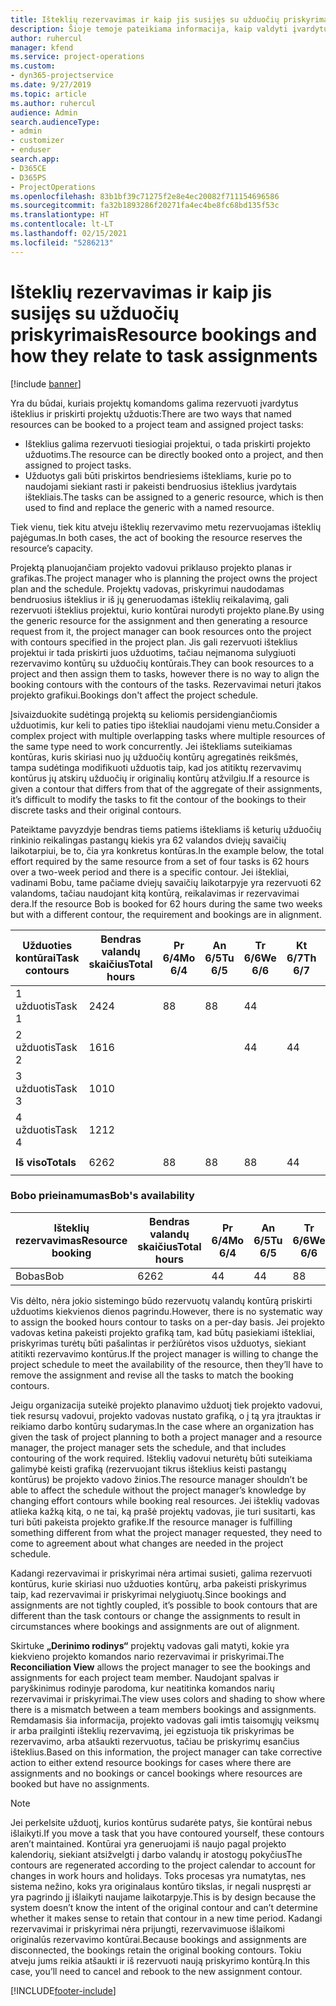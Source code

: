 ```yaml
---
title: Išteklių rezervavimas ir kaip jis susijęs su užduočių priskyrimais
description: Šioje temoje pateikiama informacija, kaip valdyti įvardytus išteklius, išteklių rezervavimus ir užduočių priskyrimus bei paaiškinama, kaip jie susieti.
author: ruhercul
manager: kfend
ms.service: project-operations
ms.custom:
- dyn365-projectservice
ms.date: 9/27/2019
ms.topic: article
ms.author: ruhercul
audience: Admin
search.audienceType:
- admin
- customizer
- enduser
search.app:
- D365CE
- D365PS
- ProjectOperations
ms.openlocfilehash: 83b1bf39c71275f2e8e4ec20082f711154696586
ms.sourcegitcommit: fa32b1893286f20271fa4ec4be8fc68bd135f53c
ms.translationtype: HT
ms.contentlocale: lt-LT
ms.lasthandoff: 02/15/2021
ms.locfileid: "5286213"
---
```

# <a name="resource-bookings-and-how-they-relate-to-task-assignments"></a><span data-ttu-id="8acbf-103">Išteklių rezervavimas ir kaip jis susijęs su užduočių priskyrimais</span><span class="sxs-lookup"><span data-stu-id="8acbf-103">Resource bookings and how they relate to task assignments</span></span>

[!include [banner](../includes/psa-now-project-operations.md)]

<span data-ttu-id="8acbf-104">Yra du būdai, kuriais projektų komandoms galima rezervuoti įvardytus išteklius ir priskirti projektų užduotis:</span><span class="sxs-lookup"><span data-stu-id="8acbf-104">There are two ways that named resources can be booked to a project team and assigned project tasks:</span></span>

- <span data-ttu-id="8acbf-105">Išteklius galima rezervuoti tiesiogiai projektui, o tada priskirti projekto užduotims.</span><span class="sxs-lookup"><span data-stu-id="8acbf-105">The resource can be directly booked onto a project, and then assigned to project tasks.</span></span>
- <span data-ttu-id="8acbf-106">Užduotys gali būti priskirtos bendriesiems ištekliams, kurie po to naudojami siekiant rasti ir pakeisti bendruosius išteklius įvardytais ištekliais.</span><span class="sxs-lookup"><span data-stu-id="8acbf-106">The tasks can be assigned to a generic resource, which is then used to find and replace the generic with a named resource.</span></span> 

<span data-ttu-id="8acbf-107">Tiek vienu, tiek kitu atveju išteklių rezervavimo metu rezervuojamas išteklių pajėgumas.</span><span class="sxs-lookup"><span data-stu-id="8acbf-107">In both cases, the act of booking the resource reserves the resource’s capacity.</span></span>

<span data-ttu-id="8acbf-108">Projektą planuojančiam projekto vadovui priklauso projekto planas ir grafikas.</span><span class="sxs-lookup"><span data-stu-id="8acbf-108">The project manager who is planning the project owns the project plan and the schedule.</span></span> <span data-ttu-id="8acbf-109">Projektų vadovas, priskyrimui naudodamas bendruosius išteklius ir iš jų generuodamas išteklių reikalavimą, gali rezervuoti išteklius projektui, kurio kontūrai nurodyti projekto plane.</span><span class="sxs-lookup"><span data-stu-id="8acbf-109">By using the generic resource for the assignment and then generating a resource request from it, the project manager can book resources onto the project with contours specified in the project plan.</span></span> <span data-ttu-id="8acbf-110">Jis gali rezervuoti išteklius projektui ir tada priskirti juos užduotims, tačiau neįmanoma sulygiuoti rezervavimo kontūrų su užduočių kontūrais.</span><span class="sxs-lookup"><span data-stu-id="8acbf-110">They can book resources to a project and then assign them to tasks, however there is no way to align the booking contours with the contours of the tasks.</span></span> <span data-ttu-id="8acbf-111">Rezervavimai neturi įtakos projekto grafikui.</span><span class="sxs-lookup"><span data-stu-id="8acbf-111">Bookings don't affect the project schedule.</span></span>

<span data-ttu-id="8acbf-112">Įsivaizduokite sudėtingą projektą su keliomis persidengiančiomis užduotimis, kur keli to paties tipo ištekliai naudojami vienu metu.</span><span class="sxs-lookup"><span data-stu-id="8acbf-112">Consider a complex project with multiple overlapping tasks where multiple resources of the same type need to work concurrently.</span></span> <span data-ttu-id="8acbf-113">Jei ištekliams suteikiamas kontūras, kuris skiriasi nuo jų užduočių kontūrų agregatinės reikšmės, tampa sudėtinga modifikuoti užduotis taip, kad jos atitiktų rezervavimų kontūrus jų atskirų užduočių ir originalių kontūrų atžvilgiu.</span><span class="sxs-lookup"><span data-stu-id="8acbf-113">If a resource is given a contour that differs from that of the aggregate of their assignments, it’s difficult to modify the tasks to fit the contour of the bookings to their discrete tasks and their original contours.</span></span>

<span data-ttu-id="8acbf-114">Pateiktame pavyzdyje bendras tiems patiems ištekliams iš keturių užduočių rinkinio reikalingas pastangų kiekis yra 62 valandos dviejų savaičių laikotarpiui, be to, čia yra konkretus kontūras.</span><span class="sxs-lookup"><span data-stu-id="8acbf-114">In the example below, the total effort required by the same resource from a set of four tasks is 62 hours over a two-week period and there is a specific contour.</span></span> <span data-ttu-id="8acbf-115">Jei ištekliai, vadinami Bobu, tame pačiame dviejų savaičių laikotarpyje yra rezervuoti 62 valandoms, tačiau naudojant kitą kontūrą, reikalavimas ir rezervavimai dera.</span><span class="sxs-lookup"><span data-stu-id="8acbf-115">If the resource Bob is booked for 62 hours during the same two weeks but with a different contour, the requirement and bookings are in alignment.</span></span>

| <span data-ttu-id="8acbf-116">**Užduoties kontūrai**</span><span class="sxs-lookup"><span data-stu-id="8acbf-116">**Task contours**</span></span>    | <span data-ttu-id="8acbf-117">**Bendras valandų skaičius**</span><span class="sxs-lookup"><span data-stu-id="8acbf-117">**Total hours**</span></span> | <span data-ttu-id="8acbf-118">Pr 6/4</span><span class="sxs-lookup"><span data-stu-id="8acbf-118">Mo 6/4</span></span> | <span data-ttu-id="8acbf-119">An 6/5</span><span class="sxs-lookup"><span data-stu-id="8acbf-119">Tu 6/5</span></span> | <span data-ttu-id="8acbf-120">Tr 6/6</span><span class="sxs-lookup"><span data-stu-id="8acbf-120">We 6/6</span></span> | <span data-ttu-id="8acbf-121">Kt 6/7</span><span class="sxs-lookup"><span data-stu-id="8acbf-121">Th 6/7</span></span> | <span data-ttu-id="8acbf-122">Pn 6/8</span><span class="sxs-lookup"><span data-stu-id="8acbf-122">Fr 6/8</span></span> | <span data-ttu-id="8acbf-123">Št 6/9</span><span class="sxs-lookup"><span data-stu-id="8acbf-123">Sa 6/9</span></span> | <span data-ttu-id="8acbf-124">Sk 6/10</span><span class="sxs-lookup"><span data-stu-id="8acbf-124">Su 6/10</span></span> | <span data-ttu-id="8acbf-125">Pr 6/11</span><span class="sxs-lookup"><span data-stu-id="8acbf-125">Mo 6/11</span></span> | <span data-ttu-id="8acbf-126">An 6/12</span><span class="sxs-lookup"><span data-stu-id="8acbf-126">Tu 6/12</span></span> | <span data-ttu-id="8acbf-127">Tr 6/13</span><span class="sxs-lookup"><span data-stu-id="8acbf-127">We 6/13</span></span> | <span data-ttu-id="8acbf-128">Kt 6/14</span><span class="sxs-lookup"><span data-stu-id="8acbf-128">Th 6/14</span></span> | <span data-ttu-id="8acbf-129">Pn 6/15</span><span class="sxs-lookup"><span data-stu-id="8acbf-129">Fr 6/15</span></span> |
|----------------------|-----------------|--------|--------|--------|--------|--------|--------|---------|---------|---------|---------|---------|---------|
| <span data-ttu-id="8acbf-130">1 užduotis</span><span class="sxs-lookup"><span data-stu-id="8acbf-130">Task 1</span></span>               | <span data-ttu-id="8acbf-131">24</span><span class="sxs-lookup"><span data-stu-id="8acbf-131">24</span></span>              | <span data-ttu-id="8acbf-132">8</span><span class="sxs-lookup"><span data-stu-id="8acbf-132">8</span></span>      | <span data-ttu-id="8acbf-133">8</span><span class="sxs-lookup"><span data-stu-id="8acbf-133">8</span></span>      | <span data-ttu-id="8acbf-134">4</span><span class="sxs-lookup"><span data-stu-id="8acbf-134">4</span></span>      |        |        |        |         |         |         | <span data-ttu-id="8acbf-135">4</span><span class="sxs-lookup"><span data-stu-id="8acbf-135">4</span></span>       |         |         |
| <span data-ttu-id="8acbf-136">2 užduotis</span><span class="sxs-lookup"><span data-stu-id="8acbf-136">Task 2</span></span>               | <span data-ttu-id="8acbf-137">16</span><span class="sxs-lookup"><span data-stu-id="8acbf-137">16</span></span>              |        |        | <span data-ttu-id="8acbf-138">4</span><span class="sxs-lookup"><span data-stu-id="8acbf-138">4</span></span>      | <span data-ttu-id="8acbf-139">4</span><span class="sxs-lookup"><span data-stu-id="8acbf-139">4</span></span>      |        |        |         | <span data-ttu-id="8acbf-140">8</span><span class="sxs-lookup"><span data-stu-id="8acbf-140">8</span></span>       |         |         |         |         |
| <span data-ttu-id="8acbf-141">3 užduotis</span><span class="sxs-lookup"><span data-stu-id="8acbf-141">Task 3</span></span>               | <span data-ttu-id="8acbf-142">10</span><span class="sxs-lookup"><span data-stu-id="8acbf-142">10</span></span>              |        |        |        |        | <span data-ttu-id="8acbf-143">4</span><span class="sxs-lookup"><span data-stu-id="8acbf-143">4</span></span>      |        |         |         | <span data-ttu-id="8acbf-144">4</span><span class="sxs-lookup"><span data-stu-id="8acbf-144">4</span></span>       |         | <span data-ttu-id="8acbf-145">2</span><span class="sxs-lookup"><span data-stu-id="8acbf-145">2</span></span>       |         |
| <span data-ttu-id="8acbf-146">4 užduotis</span><span class="sxs-lookup"><span data-stu-id="8acbf-146">Task 4</span></span>               | <span data-ttu-id="8acbf-147">12</span><span class="sxs-lookup"><span data-stu-id="8acbf-147">12</span></span>              |        |        |        |        |        |        |         |         |         | <span data-ttu-id="8acbf-148">4</span><span class="sxs-lookup"><span data-stu-id="8acbf-148">4</span></span>       |         | <span data-ttu-id="8acbf-149">8</span><span class="sxs-lookup"><span data-stu-id="8acbf-149">8</span></span>       |
|                      |                 |        |        |        |        |        |        |         |         |         |         |         |         |
| <span data-ttu-id="8acbf-150">**Iš viso**</span><span class="sxs-lookup"><span data-stu-id="8acbf-150">**Totals**</span></span>           | <span data-ttu-id="8acbf-151">62</span><span class="sxs-lookup"><span data-stu-id="8acbf-151">62</span></span>              | <span data-ttu-id="8acbf-152">8</span><span class="sxs-lookup"><span data-stu-id="8acbf-152">8</span></span>      | <span data-ttu-id="8acbf-153">8</span><span class="sxs-lookup"><span data-stu-id="8acbf-153">8</span></span>      | <span data-ttu-id="8acbf-154">8</span><span class="sxs-lookup"><span data-stu-id="8acbf-154">8</span></span>      | <span data-ttu-id="8acbf-155">4</span><span class="sxs-lookup"><span data-stu-id="8acbf-155">4</span></span>      | <span data-ttu-id="8acbf-156">4</span><span class="sxs-lookup"><span data-stu-id="8acbf-156">4</span></span>      |        |         | <span data-ttu-id="8acbf-157">8</span><span class="sxs-lookup"><span data-stu-id="8acbf-157">8</span></span>       | <span data-ttu-id="8acbf-158">4</span><span class="sxs-lookup"><span data-stu-id="8acbf-158">4</span></span>       | <span data-ttu-id="8acbf-159">8</span><span class="sxs-lookup"><span data-stu-id="8acbf-159">8</span></span>       | <span data-ttu-id="8acbf-160">2</span><span class="sxs-lookup"><span data-stu-id="8acbf-160">2</span></span>       | <span data-ttu-id="8acbf-161">8</span><span class="sxs-lookup"><span data-stu-id="8acbf-161">8</span></span>       |
|                      |                 |        |        |        |        |        |        |         |         |         |         |

### <a name="bobs-availability"></a><span data-ttu-id="8acbf-162">Bobo prieinamumas</span><span class="sxs-lookup"><span data-stu-id="8acbf-162">Bob's availability</span></span>
| <span data-ttu-id="8acbf-163">**Išteklių rezervavimas**</span><span class="sxs-lookup"><span data-stu-id="8acbf-163">**Resource   booking**</span></span> | <span data-ttu-id="8acbf-164">**Bendras valandų skaičius**</span><span class="sxs-lookup"><span data-stu-id="8acbf-164">**Total hours**</span></span> | <span data-ttu-id="8acbf-165">Pr 6/4</span><span class="sxs-lookup"><span data-stu-id="8acbf-165">Mo 6/4</span></span> | <span data-ttu-id="8acbf-166">An 6/5</span><span class="sxs-lookup"><span data-stu-id="8acbf-166">Tu 6/5</span></span> | <span data-ttu-id="8acbf-167">Tr 6/6</span><span class="sxs-lookup"><span data-stu-id="8acbf-167">We 6/6</span></span> | <span data-ttu-id="8acbf-168">Kt 6/7</span><span class="sxs-lookup"><span data-stu-id="8acbf-168">Th 6/7</span></span> | <span data-ttu-id="8acbf-169">Pn 6/8</span><span class="sxs-lookup"><span data-stu-id="8acbf-169">Fr 6/8</span></span> | <span data-ttu-id="8acbf-170">Št 6/9</span><span class="sxs-lookup"><span data-stu-id="8acbf-170">Sa 6/9</span></span> | <span data-ttu-id="8acbf-171">Sk 6/10</span><span class="sxs-lookup"><span data-stu-id="8acbf-171">Su 6/10</span></span> | <span data-ttu-id="8acbf-172">Pr 6/11</span><span class="sxs-lookup"><span data-stu-id="8acbf-172">Mo 6/11</span></span> | <span data-ttu-id="8acbf-173">An 6/12</span><span class="sxs-lookup"><span data-stu-id="8acbf-173">Tu 6/12</span></span> | <span data-ttu-id="8acbf-174">Tr 6/13</span><span class="sxs-lookup"><span data-stu-id="8acbf-174">We 6/13</span></span> | <span data-ttu-id="8acbf-175">Kt 6/14</span><span class="sxs-lookup"><span data-stu-id="8acbf-175">Th 6/14</span></span> | <span data-ttu-id="8acbf-176">Pn 6/15</span><span class="sxs-lookup"><span data-stu-id="8acbf-176">Fr 6/15</span></span> |
|------------------------|-----------------|--------|--------|--------|--------|--------|--------|---------|---------|---------|---------|---------|---------|
| <span data-ttu-id="8acbf-177">Bobas</span><span class="sxs-lookup"><span data-stu-id="8acbf-177">Bob</span></span>                    | <span data-ttu-id="8acbf-178">62</span><span class="sxs-lookup"><span data-stu-id="8acbf-178">62</span></span>              | <span data-ttu-id="8acbf-179">4</span><span class="sxs-lookup"><span data-stu-id="8acbf-179">4</span></span>      | <span data-ttu-id="8acbf-180">4</span><span class="sxs-lookup"><span data-stu-id="8acbf-180">4</span></span>      | <span data-ttu-id="8acbf-181">8</span><span class="sxs-lookup"><span data-stu-id="8acbf-181">8</span></span>      | <span data-ttu-id="8acbf-182">8</span><span class="sxs-lookup"><span data-stu-id="8acbf-182">8</span></span>      | <span data-ttu-id="8acbf-183">8</span><span class="sxs-lookup"><span data-stu-id="8acbf-183">8</span></span>      |        |         | <span data-ttu-id="8acbf-184">4</span><span class="sxs-lookup"><span data-stu-id="8acbf-184">4</span></span>       | <span data-ttu-id="8acbf-185">4</span><span class="sxs-lookup"><span data-stu-id="8acbf-185">4</span></span>       | <span data-ttu-id="8acbf-186">8</span><span class="sxs-lookup"><span data-stu-id="8acbf-186">8</span></span>       | <span data-ttu-id="8acbf-187">8</span><span class="sxs-lookup"><span data-stu-id="8acbf-187">8</span></span>       | <span data-ttu-id="8acbf-188">6</span><span class="sxs-lookup"><span data-stu-id="8acbf-188">6</span></span>       |

<span data-ttu-id="8acbf-189">Vis dėlto, nėra jokio sistemingo būdo rezervuotų valandų kontūrą priskirti užduotims kiekvienos dienos pagrindu.</span><span class="sxs-lookup"><span data-stu-id="8acbf-189">However, there is no systematic way to assign the booked hours contour to tasks on a per-day basis.</span></span> <span data-ttu-id="8acbf-190">Jei projekto vadovas ketina pakeisti projekto grafiką tam, kad būtų pasiekiami ištekliai, priskyrimas turėtų būti pašalintas ir peržiūrėtos visos užduotys, siekiant atitikti rezervavimo kontūrus.</span><span class="sxs-lookup"><span data-stu-id="8acbf-190">If the project manager is willing to change the project schedule to meet the availability of the resource, then they’ll have to remove the assignment and revise all the tasks to match the booking contours.</span></span>

<span data-ttu-id="8acbf-191">Jeigu organizacija suteikė projekto planavimo užduotį tiek projekto vadovui, tiek resursų vadovui, projekto vadovas nustato grafiką, o į tą yra įtrauktas ir reikiamo darbo kontūrų sudarymas.</span><span class="sxs-lookup"><span data-stu-id="8acbf-191">In the case where an organization has given the task of project planning to both a project manager and a resource manager, the project manager sets the schedule, and that includes contouring of the work required.</span></span> <span data-ttu-id="8acbf-192">Išteklių vadovui neturėtų būti suteikiama galimybė keisti grafiką (rezervuojant tikrus išteklius keisti pastangų kontūrus) be projekto vadovo žinios.</span><span class="sxs-lookup"><span data-stu-id="8acbf-192">The resource manager shouldn’t be able to affect the schedule without the project manager’s knowledge by changing effort contours while booking real resources.</span></span> <span data-ttu-id="8acbf-193">Jei išteklių vadovas atlieka kažką kitą, o ne tai, ką prašė projektų vadovas, jie turi susitarti, kas turi būti pakeista projekto grafike.</span><span class="sxs-lookup"><span data-stu-id="8acbf-193">If the resource manager is fulfilling something different from what the project manager requested, they need to come to agreement about what changes are needed in the project schedule.</span></span>

<span data-ttu-id="8acbf-194">Kadangi rezervavimai ir priskyrimai nėra artimai susieti, galima rezervuoti kontūrus, kurie skiriasi nuo užduoties kontūrų, arba pakeisti priskyrimus taip, kad rezervavimai ir priskyrimai nelygiuotų.</span><span class="sxs-lookup"><span data-stu-id="8acbf-194">Since bookings and assignments are not tightly coupled, it’s possible to book contours that are different than the task contours or change the assignments to result in circumstances where bookings and assignments are out of alignment.</span></span>

<span data-ttu-id="8acbf-195">Skirtuke **„Derinimo rodinys“** projektų vadovas gali matyti, kokie yra kiekvieno projekto komandos nario rezervavimai ir priskyrimai.</span><span class="sxs-lookup"><span data-stu-id="8acbf-195">The **Reconciliation View** allows the project manager to see the bookings and assignments for each project team member.</span></span> <span data-ttu-id="8acbf-196">Naudojant spalvas ir paryškinimus rodinyje parodoma, kur neatitinka komandos narių rezervavimai ir priskyrimai.</span><span class="sxs-lookup"><span data-stu-id="8acbf-196">The view uses colors and shading to show where there is a mismatch between a team members bookings and assignments.</span></span> <span data-ttu-id="8acbf-197">Remdamasis šia informacija, projekto vadovas gali imtis taisomųjų veiksmų ir arba prailginti išteklių rezervavimą, jei egzistuoja tik priskyrimas be rezervavimo, arba atšaukti rezervuotus, tačiau be priskyrimų esančius išteklius.</span><span class="sxs-lookup"><span data-stu-id="8acbf-197">Based on this information, the project manager can take corrective action to either extend resource bookings for cases where there are assignments and no bookings or cancel bookings where resources are booked but have no assignments.</span></span>

> [!NOTE]
> <span data-ttu-id="8acbf-198">Jei perkelsite užduotį, kurios kontūrus sudarėte patys, šie kontūrai nebus išlaikyti.</span><span class="sxs-lookup"><span data-stu-id="8acbf-198">If you move a task that you have contoured yourself, these contours aren’t maintained.</span></span> <span data-ttu-id="8acbf-199">Kontūrai yra generuojami iš naujo pagal projekto kalendorių, siekiant atsižvelgti į darbo valandų ir atostogų pokyčius</span><span class="sxs-lookup"><span data-stu-id="8acbf-199">The contours are regenerated according to the project calendar to account for changes in work hours and holidays.</span></span> <span data-ttu-id="8acbf-200">Toks procesas yra numatytas, nes sistema nežino, koks yra originalaus kontūro tikslas, ir negali nuspręsti ar yra pagrindo jį išlaikyti naujame laikotarpyje.</span><span class="sxs-lookup"><span data-stu-id="8acbf-200">This is by design because the system doesn’t know the intent of the original contour and can’t determine whether it makes sense to retain that contour in a new time period.</span></span> <span data-ttu-id="8acbf-201">Kadangi rezervavimai ir priskyrimai nėra prijungti, rezervavimuose išlaikomi originalūs rezervavimo kontūrai.</span><span class="sxs-lookup"><span data-stu-id="8acbf-201">Because bookings and assignments are disconnected, the bookings retain the original booking contours.</span></span> <span data-ttu-id="8acbf-202">Tokiu atveju jums reikia atšaukti ir iš rezervuoti naują priskyrimo kontūrą.</span><span class="sxs-lookup"><span data-stu-id="8acbf-202">In this case, you’ll need to cancel and rebook to the new assignment contour.</span></span>



[!INCLUDE[footer-include](../includes/footer-banner.md)]